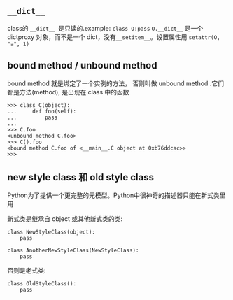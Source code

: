 ## `__dict__`

class的 `__dict__ `是只读的.example: `class O:pass` `O.__dict__` 是一个 dictproxy 对象，而不是一个 dict，没有`__setitem__`。设置属性用 `setattr(O, "a", 1)`

## bound method / unbound method

bound method 就是绑定了一个实例的方法， 否则叫做 unbound method .它们都是方法(method), 是出现在 class 中的函数

```
>>> class C(object):
...     def foo(self):
...         pass
...
>>> C.foo
<unbound method C.foo>
>>> C().foo
<bound method C.foo of <__main__.C object at 0xb76ddcac>>
>>>
```

## new style class 和 old style class

Python为了提供一个更完整的元模型。Python中很神奇的描述器只能在新式类里用

新式类是继承自 object 或其他新式类的类:

```
class NewStyleClass(object):
    pass

class AnotherNewStyleClass(NewStyleClass):
    pass
```

否则是老式类:

```
class OldStyleClass():
    pass
```

